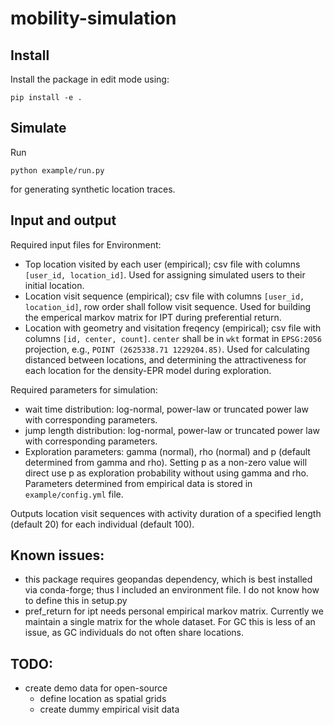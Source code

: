 # mobility-simulation

## Install

Install the package in edit mode using:
```
pip install -e .
```

## Simulate

Run 

```
python example/run.py
```
for generating synthetic location traces. 



## Input and output

Required input files for Environment:
- Top location visited by each user (empirical); csv file with columns `[user_id, location_id]`. Used for assigning simulated users to their initial location.
- Location visit sequence (empirical); csv file with columns `[user_id, location_id]`, row order shall follow visit sequence. Used for building the emperical markov matrix for IPT during preferential return. 
- Location with geometry and visitation freqency (empirical); csv file with columns `[id, center, count]`. `center` shall be in `wkt` format in `EPSG:2056` projection, e.g., `POINT (2625338.71 1229204.85)`. Used for calculating distanced between locations, and determining the attractiveness for each location for the density-EPR model during exploration. 

Required parameters for simulation:
- wait time distribution: log-normal, power-law or truncated power law with corresponding parameters.
- jump length distribution: log-normal, power-law or truncated power law with corresponding parameters.
- Exploration parameters: gamma (normal), rho (normal) and p (default determined from gamma and rho). Setting p as a non-zero value will direct use p as exploration probability without using gamma and rho. 
Parameters determined from empirical data is stored in `example/config.yml` file.

Outputs location visit sequences with activity duration of a specified length (default 20) for each individual (default 100). 


## Known issues:
- this package requires geopandas dependency, which is best installed via conda-forge; thus I included an environment file. I do not know how to define this in setup.py
- pref_return for ipt needs personal empirical markov matrix. Currently we maintain a single matrix for the whole dataset. For GC this is less of an issue, as GC individuals do not often share locations. 

## TODO:
- create demo data for open-source
    - define location as spatial grids
    - create dummy empirical visit data